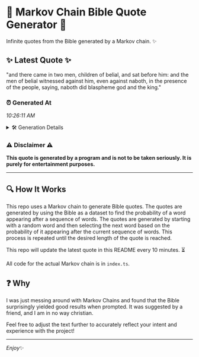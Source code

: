 # 📖 Markov Chain Bible Quote Generator 📖

Infinite quotes from the Bible generated by a Markov chain. ✨

## ✨ Latest Quote ✨
"and there came in two men, children of belial, and sat before him: and the men of belial witnessed against him, even against naboth, in the presence of the people, saying, naboth did blaspheme god and the king."

### ⏰ Generated At
*10:26:11 AM*

<details>
    <summary>🛠️ Generation Details</summary>
    <p>
        <strong>🌱 Seed:</strong> and<br>
        <strong>🔄 Iterations:</strong> 37<br>
        <strong>📜 Context History:</strong><br>[ and ]: there<br>[ and, there ]: came<br>[ and, there, came ]: in<br>[ and, there, came, in ]: two<br>[ and, there, came, in, two ]: men,<br>[ and, there, came, in, two, men, ]: children<br>[ there, came, in, two, men,, children ]: of<br>[ came, in, two, men,, children, of ]: belial,<br>[ in, two, men,, children, of, belial, ]: and<br>[ two, men,, children, of, belial,, and ]: sat<br>[ men,, children, of, belial,, and, sat ]: before<br>[ children, of, belial,, and, sat, before ]: him:<br>[ of, belial,, and, sat, before, him: ]: and<br>[ belial,, and, sat, before, him:, and ]: the<br>[ and, sat, before, him:, and, the ]: men<br>[ sat, before, him:, and, the, men ]: of<br>[ before, him:, and, the, men, of ]: belial<br>[ him:, and, the, men, of, belial ]: witnessed<br>[ and, the, men, of, belial, witnessed ]: against<br>[ the, men, of, belial, witnessed, against ]: him,<br>[ men, of, belial, witnessed, against, him, ]: even<br>[ of, belial, witnessed, against, him,, even ]: against<br>[ belial, witnessed, against, him,, even, against ]: naboth,<br>[ witnessed, against, him,, even, against, naboth, ]: in<br>[ against, him,, even, against, naboth,, in ]: the<br>[ him,, even, against, naboth,, in, the ]: presence<br>[ even, against, naboth,, in, the, presence ]: of<br>[ against, naboth,, in, the, presence, of ]: the<br>[ naboth,, in, the, presence, of, the ]: people,<br>[ in, the, presence, of, the, people, ]: saying,<br>[ the, presence, of, the, people,, saying, ]: naboth<br>[ presence, of, the, people,, saying,, naboth ]: did<br>[ of, the, people,, saying,, naboth, did ]: blaspheme<br>[ the, people,, saying,, naboth, did, blaspheme ]: god<br>[ people,, saying,, naboth, did, blaspheme, god ]: and<br>[ saying,, naboth, did, blaspheme, god, and ]: the<br>[ naboth, did, blaspheme, god, and, the ]: king.<br>
    </p>
</details>

### ⚠️ Disclaimer ⚠️
**This quote is generated by a program and is not to be taken seriously. It is purely for entertainment purposes.**

---

## 🔍 How It Works

This repo uses a Markov chain to generate Bible quotes. The quotes are generated by using the Bible as a dataset to find the probability of a word appearing after a sequence of words. The quotes are generated by starting with a random word and then selecting the next word based on the probability of it appearing after the current sequence of words. This process is repeated until the desired length of the quote is reached.

This repo will update the latest quote in this README every 10 minutes. ⏳

All code for the actual Markov chain is in `index.ts`.

## ❓ Why

I was just messing around with Markov Chains and found that the Bible surprisingly yielded good results when prompted. 
It was suggested by a friend, and I am in no way christian.

Feel free to adjust the text further to accurately reflect your intent and experience with the project!

---

*Enjoy*✨
